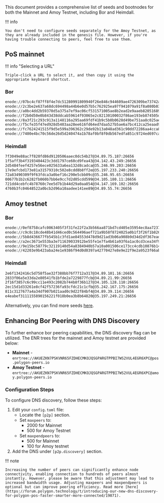 
This document provides a comprehensive list of seeds and bootnodes for both the Mainnet and Amoy Testnet, including Bor and Heimdall.


!!! info
    
    You don't need to configure seeds separately for the Amoy Testnet, as they are already included in the genesis file. However, if you're having trouble connecting to peers, feel free to use them.

## PoS mainnet

!!! info "Selecting a URL"

    Triple-click a URL to select it, and then copy it using the appropriate keyboard shortcut.

### Bor

```bash
enode://07bc4cf87ff8f4e7dc51280991809940f26e846c944609ae4726309be73742a830040cd783989f6941e1b41c02405834bc6365059403a59ca9255ac695156235@34.89.75.187:30303
enode://2c3be2e637a68dc694498a44b6e0d57b5c762925ea97f941079a91f8a080b032fe2eb9e6c3230076e9fb046f626b5dcd3fb045dc9c194689a359aa7167ae0f6c@34.142.43.249:30303
enode://a0bc4dd2b59370d5a375a7ef9ac06cf531571005ae8b2ead2e9aaeb8205168919b169451fb0ef7061e0d80592e6ed0720f559bd1be1c4efb6e6c4381f1bdb986@35.246.99.203:30303
enode://f2b0d50e0b843d38ddcab59614f93065e2c82130100032f86ae193eb874505de12fcaf12502dfd88e339b817c0b374fa4b4f7c4d5a4d1aa04f29c503d95e0228@35.197.233.240:30303
enode://8a3f21c293c913a1148116a295aa69fdf41b9c5b0b0628d49be751aa8c025ae2ec1973d6d84cea8e2aba5541b5d76219dfaae41a124d42d0f56d4e1af50b74f8@35.246.95.65:30303
enode://f5cfe35f47ed928d5403aa28ee616fd64ed7daa527b5ae6a7bc412ca25eaad9b6bf2f776144fd9f8e7e9c80b5360a9c03b67f1d47ea88767def7d391cc7e0cd1@34.105.180.11:30303
enode://fc7624241515f9d5e599a396362c29de92b13a048ad361c90dd72286aa4cca835ba65e140a46ace70cc4dcb18472a476963750b3b69d958c5f546d48675880a8@34.147.169.102:30303
enode://7400e4bc70c56de26d5d240474a1b78af0bf8f0db567edfa851c9724ed697ca7692a92483369e9633d4342a036d10223958007160765d0317a1073f86f2a80c8@34.89.55.74:30303
```

### Heimdall

```bash
7f3049e88ac7f820fd86d9120506aaec0dc54b27@34.89.75.187:26656
1f5aff3b4f3193404423c3dd1797ce60cd9fea43@34.142.43.249:26656
2d5484feef4257e56ece025633a6ea132d8cadca@35.246.99.203:26656
17e9efcbd173e81a31579310c502e8cdd8b8ff2e@35.197.233.240:26656
72a83490309f9f63fdca3a0bef16c290e5cbb09c@35.246.95.65:26656
00677b1b2c6282fb060b7bb6e9cc7d2d05cdd599@34.105.180.11:26656
721dd4cebfc4b78760c7ee5d7b1b44d29a0aa854@34.147.169.102:26656
4760b3fc04648522a0bcb2d96a10aadee141ee89@34.89.55.74:26656
```

## Amoy testnet

### Bor

```bash
enode://0ef8758cafc0063405f3f31fe22f2a3b566aa871bd7cd405e35954ec8aa7237c21e1ccc1f65f1b6099ab36db029362bc2fecf001a771b3d9803bbf1968508cef@35.197.249.21:30303
enode://c9c8c18cde48b41d46ced0c564496aef721a9b58f8724025a0b1f3f26f1b826f31786f890f8f8781e18b16dbb3c7bff805c7304d1273ac11630ed25a3f0dc41c@34.89.39.114:30303
enode://5b8d436677fb545b1c3fd1ae84553d478d9d21ad3b06a908b9d34d2df367ead5bb8823d84a370e26bdde8896ba8a870e21ba3a6dce19c0ded086296df5f04f15@35.242.167.175:30303
enode://a2ec3671e553ba3e711639033912be55fe1e7fa4b61a93f6a1ac0cd3cea34f9d7eec1d718e04049531cf5dd7efc1ac677df1cf0e1f24f5e677706d7bcb3917de@34.105.128.110:30303
enode://9e15bc58779c32119140d54a8384940b57a10a001506ce173cc4cdb10876b14a2ac9ae91f9389caf9fd385c3b72825f8bbbe937e7e57b1f032561703e900da59@34.89.21.99:30303
enode://42203e9b423aba24e1e9386f94d0d0397a42770427e8e9e22f9e2a9523f66abb13b1f5a6addee68ad5986f94a8f6de626f5829492599a2f9484f98e86e26149d@34.89.101.16:30303
```

### Heimdall

```bash
2e6f1342416c5d758f5ae32f388bb76f7712a317@34.89.101.16:26656
2833f06a5e33da2e80541fb1bfde2a7229877fcb@34.89.21.99:26656
2f16f3857c6c99cc11e493c2082b744b8f36b127@34.105.128.110:26656
2ec15d1d33261e8cf42f57236fa93cfdc21c1cfb@35.242.167.175:26656
811c3127677a4a34df907b021aad0c9d22f84bf4@34.89.39.114:26656
e4eabef3111155890156221f018b0ea3b8b64820@35.197.249.21:26656
```

Alternatively, you can find more seeds [here](https://docs.stakepool.dev.br/polygon/live-peers).

## Enhancing Bor Peering with DNS Discovery

To further enhance bor peering capabilities, the DNS discovery flag can be utilized. The ENR trees for the mainnet and Amoy testnet are provided below:

* **Mainnet** - `enrtree://AKUEZKN7PSKVNR65FZDHECMKOJQSGPARGTPPBI7WS2VUL4EGR6XPC@pos.polygon-peers.io`
* **Amoy Testnet** - `enrtree://AKUEZKN7PSKVNR65FZDHECMKOJQSGPARGTPPBI7WS2VUL4EGR6XPC@amoy.polygon-peers.io`

### Configuration Steps

To configure DNS discovery, follow these steps:

1. Edit your `config.toml` file:
   * Locate the `[p2p]` section.
   * Set `maxpeers` to:
       * 2000 for Mainnet
       * 500 for Amoy Testnet
   * Set `maxpendpeers` to:
       * 500 for Mainnet
       * 100 for Amoy testnet
2. Add the DNS under `[p2p.discovery]` section.

!!! note

    Increasing the number of peers can significantly enhance node connectivity, enabling connection to hundreds of peers almost instantly. However, please be aware that this adjustment may lead to increased bandwidth usage. Adjusting maxpeers and maxpendpeers is optional but can improve peering efficiency. Read more [here](https://forum.polygon.technology/t/introducing-our-new-dns-discovery-for-polygon-pos-faster-smarter-more-connected/19871).

